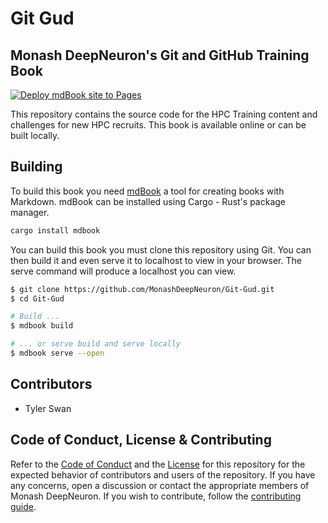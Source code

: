 # Git Gud

## Monash DeepNeuron's Git and GitHub Training Book

[![Deploy mdBook site to Pages](https://github.com/MonashDeepNeuron/Git-Gud/actions/workflows/mdbook.yml/badge.svg)](https://github.com/MonashDeepNeuron/Git-Gut/actions/workflows/mdbook.yml)

This repository contains the source code for the HPC Training content and challenges for new HPC recruits. This book is available online or can be built locally.

## Building

To build this book you need [mdBook](https://rust-lang.github.io/mdBook/index.html) a tool for creating books with Markdown. mdBook can be installed using Cargo - Rust's package manager.

```sh
cargo install mdbook
```

You can build this book you must clone this repository using Git. You can then build it and even serve it to localhost to view in your browser. The serve command will produce a localhost you can view.

```sh
$ git clone https://github.com/MonashDeepNeuron/Git-Gud.git
$ cd Git-Gud

# Build ...
$ mdbook build

# ... or serve build and serve locally
$ mdbook serve --open
```

## Contributors

- Tyler Swan

## Code of Conduct, License & Contributing

Refer to the [Code of Conduct](/CODE_OF_CONDUCT.md) and the [License](/LICENSE) for this repository for the expected behavior of contributors and users of the repository. If you have any concerns, open a discussion or contact the appropriate members of Monash DeepNeuron. If you wish to contribute, follow the [contributing guide](/CONTRIBUTING.md).
